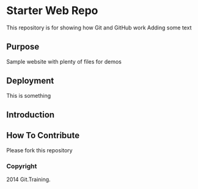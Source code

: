 # Starter Web Repo

This repository is for showing how Git and GitHub work
Adding some text

## Purpose

Sample website with plenty of files for demos

## Deployment
This is something

## Introduction

## How To Contribute
Please fork this repository

### Copyright

2014 Git.Training.
